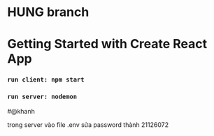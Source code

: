 # HUNG branch
# Getting Started with Create React App
### `run client: npm start`


### `run server: nodemon`


#@khanh

trong server  vào file .env sửa password thành 21126072

